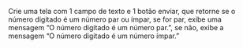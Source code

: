 Crie uma tela com 1 campo de texto e 1 botão enviar, que retorne se o número digitado é um número par ou ímpar, se for par, exibe uma mensagem “O número digitado é um número par.”, se não,  exibe a mensagem “O número digitado é um número ímpar.”